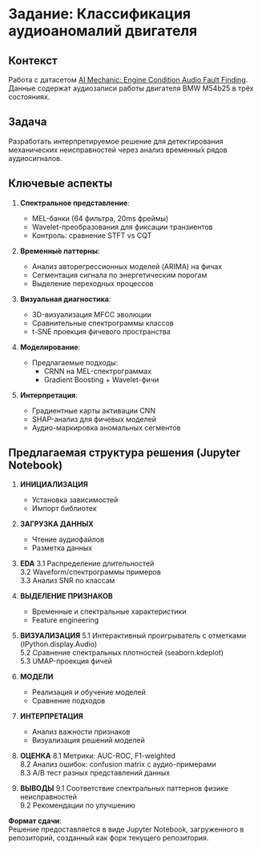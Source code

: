# Задание: Классификация аудиоаномалий двигателя

## Контекст
Работа с датасетом [AI Mechanic: Engine Condition Audio Fault Finding](https://www.kaggle.com/datasets/eoinedge/ai-mechanic-engine-condition-audio-fault-finding).  
Данные содержат аудиозаписи работы двигателя BMW M54b25 в трёх состояниях.

## Задача
Разработать интерпретируемое решение для детектирования механических неисправностей через анализ временны́х рядов аудиосигналов.

## Ключевые аспекты
1. **Спектральное представление**:
   - MEL-банки (64 фильтра, 20ms фреймы)
   - Wavelet-преобразования для фиксации транзиентов
   - Контроль: сравнение STFT vs CQT

2. **Временны́е паттерны**:
   - Анализ авторегрессионных моделей (ARIMA) на фичах
   - Сегментация сигнала по энергетическим порогам
   - Выделение переходных процессов

3. **Визуальная диагностика**:
   - 3D-визуализация MFCC эволюции
   - Сравнительные спектрограммы классов
   - t-SNE проекция фичевого пространства

4. **Моделирование**:
   - Предлагаемые подходы:
     - CRNN на MEL-спектрограммах
     - Gradient Boosting + Wavelet-фичи

5. **Интерпретация**:
   - Градиентные карты активации CNN
   - SHAP-анализ для фичевых моделей
   - Аудио-маркировка аномальных сегментов

## Предлагаемая структура решения (Jupyter Notebook)
1. **ИНИЦИАЛИЗАЦИЯ**
   - Установка зависимостей
   - Импорт библиотек

2. **ЗАГРУЗКА ДАННЫХ**
   - Чтение аудиофайлов
   - Разметка данных

3. **EDA**
   3.1 Распределение длительностей  
   3.2 Waveform/спектрограммы примеров  
   3.3 Анализ SNR по классам

4. **ВЫДЕЛЕНИЕ ПРИЗНАКОВ**
   - Временные и спектральные характеристики
   - Feature engineering

5. **ВИЗУАЛИЗАЦИЯ**
   5.1 Интерактивный проигрыватель с отметками (IPython.display.Audio)  
   5.2 Сравнение спектральных плотностей (seaborn.kdeplot)  
   5.3 UMAP-проекция фичей

6. **МОДЕЛИ**
   - Реализация и обучение моделей
   - Сравнение подходов

7. **ИНТЕРПРЕТАЦИЯ**
   - Анализ важности признаков
   - Визуализация решений моделей

8. **ОЦЕНКА**
   8.1 Метрики: AUC-ROC, F1-weighted  
   8.2 Анализ ошибок: confusion matrix с аудио-примерами  
   8.3 А/B тест разных представлений данных

9. **ВЫВОДЫ**
   9.1 Соответствие спектральных паттернов физике неисправностей  
   9.2 Рекомендации по улучшению

**Формат сдачи**:  
Решение предоставляется в виде Jupyter Notebook, загруженного в репозиторий, созданный как форк текущего репозитория.
